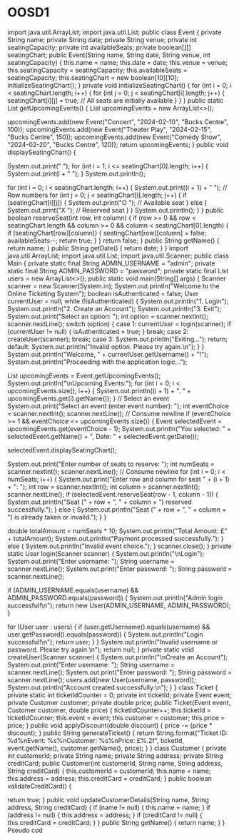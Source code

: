 # OOSD1

import java.util.ArrayList;
import java.util.List;
public class Event {
 private String name;
 private String date;
 private String venue;
 private int seatingCapacity;
 private int availableSeats;
 private boolean[][] seatingChart;
 public Event(String name, String date, String venue, int seatingCapacity) {
 this.name = name;
 this.date = date;
 this.venue = venue;
 this.seatingCapacity = seatingCapacity;
 this.availableSeats = seatingCapacity;
 this.seatingChart = new boolean[10][10];
 initializeSeatingChart();
 }
 private void initializeSeatingChart() {
 for (int i = 0; i < seatingChart.length; i++) {
 for (int j = 0; j < seatingChart[i].length; j++) {
 seatingChart[i][j] = true; // All seats are initially available
 }
 }
 }
 public static List<Event> getUpcomingEvents() {
 List<Event> upcomingEvents = new ArrayList<>();

 upcomingEvents.add(new Event("Concert", "2024-02-10", "Bucks Centre",
100));
 upcomingEvents.add(new Event("Theater Play", "2024-02-15", "Bucks
Centre", 150));
 upcomingEvents.add(new Event("Comedy Show", "2024-02-20", "Bucks
Centre", 120));
 return upcomingEvents;
 }
 public void displaySeatingChart() {

 System.out.print(" ");
 for (int i = 1; i <= seatingChart[0].length; i++) {
 System.out.print(i + " ");
 }
 System.out.println();

 for (int i = 0; i < seatingChart.length; i++) {
 System.out.print((i + 1) + " "); // Row numbers
 for (int j = 0; j < seatingChart[i].length; j++) {
 if (seatingChart[i][j]) {
 System.out.print("O "); // Available seat
 } else {
 System.out.print("X "); // Reserved seat
 }
 }
 System.out.println();
 }
 }
 public boolean reserveSeat(int row, int column) {
 if (row >= 0 && row < seatingChart.length && column >= 0 && column <
seatingChart[0].length) {
 if (seatingChart[row][column]) {
 seatingChart[row][column] = false;
 availableSeats--;
 return true;
 }
 }
 return false;
 }
 public String getName() {
 return name;
 }
 public String getDate() {
 return date;
 }
}
import java.util.ArrayList;
import java.util.List;
import java.util.Scanner;
public class Main {
 private static final String ADMIN_USERNAME = "admin";
 private static final String ADMIN_PASSWORD = "password";
 private static final List<User> users = new ArrayList<>();
 public static void main(String[] args) {
 Scanner scanner = new Scanner(System.in);
 System.out.println("Welcome to the Online Ticketing System");
 boolean isAuthenticated = false;
 User currentUser = null;
 while (!isAuthenticated) {
 System.out.println("1. Login");
 System.out.println("2. Create an Account");
 System.out.println("3. Exit");
 System.out.print("Select an option: ");
 int option = scanner.nextInt();
 scanner.nextLine();
 switch (option) {
 case 1:
 currentUser = login(scanner);
 if (currentUser != null) {
 isAuthenticated = true;
 }
 break;
 case 2:
 createUser(scanner);
 break;
 case 3:
 System.out.println("Exiting...");
 return;
 default:
 System.out.println("Invalid option. Please try again.\n");
 }
 }
 System.out.println("Welcome, " + currentUser.getUsername() + "!");
 System.out.println("Proceeding with the application logic...");

 List<Event> upcomingEvents = Event.getUpcomingEvents();
 System.out.println("\nUpcoming Events:");
 for (int i = 0; i < upcomingEvents.size(); i++) {
 System.out.println((i + 1) + ". " + upcomingEvents.get(i).getName());
 }
 // Select an event
 System.out.print("Select an event (enter event number): ");
 int eventChoice = scanner.nextInt();
 scanner.nextLine(); // Consume newline
 if (eventChoice >= 1 && eventChoice <= upcomingEvents.size()) {
 Event selectedEvent = upcomingEvents.get(eventChoice - 1);
 System.out.println("You selected: " + selectedEvent.getName() + ", Date:
" + selectedEvent.getDate());

 selectedEvent.displaySeatingChart();

 System.out.print("Enter number of seats to reserve: ");
 int numSeats = scanner.nextInt();
 scanner.nextLine(); // Consume newline
 for (int i = 0; i < numSeats; i++) {
 System.out.print("Enter row and column for seat " + (i + 1) + ": ");
 int row = scanner.nextInt();
 int column = scanner.nextInt();
 scanner.nextLine();
 if (selectedEvent.reserveSeat(row - 1, column - 1)) {
 System.out.println("Seat (" + row + ", " + column + ") reserved
successfully.");
 } else {
 System.out.println("Seat (" + row + ", " + column + ") is already
taken or invalid.");
 }
 }

 double totalAmount = numSeats * 10;
 System.out.println("Total Amount: £" + totalAmount);
 System.out.println("Payment processed successfully.");
 } else {
 System.out.println("Invalid event choice.");
 }
 scanner.close();
 }
 private static User login(Scanner scanner) {
 System.out.println("\nLogin");
 System.out.print("Enter username: ");
 String username = scanner.nextLine();
 System.out.print("Enter password: ");
 String password = scanner.nextLine();

 if (ADMIN_USERNAME.equals(username) &&
ADMIN_PASSWORD.equals(password)) {
 System.out.println("Admin login successful!\n");
 return new User(ADMIN_USERNAME, ADMIN_PASSWORD);
 }

 for (User user : users) {
 if (user.getUsername().equals(username) &&
user.getPassword().equals(password)) {
 System.out.println("Login successful!\n");
 return user;
 }
 }
 System.out.println("Invalid username or password. Please try again.\n");
 return null;
 }
 private static void createUser(Scanner scanner) {
 System.out.println("\nCreate an Account");
 System.out.print("Enter username: ");
 String username = scanner.nextLine();
 System.out.print("Enter password: ");
 String password = scanner.nextLine();
 users.add(new User(username, password));
 System.out.println("Account created successfully.\n");
 }
}
class Ticket {
 private static int ticketIdCounter = 0;
 private int ticketId;
 private Event event;
 private Customer customer;
 private double price;
 public Ticket(Event event, Customer customer, double price) {
 ticketIdCounter++;
 this.ticketId = ticketIdCounter;
 this.event = event;
 this.customer = customer;
 this.price = price;
 }
 public void applyDiscount(double discount) {
 price -= (price * discount);
 }
 public String generateTicket() {
 return String.format("Ticket ID: %d%nEvent: %s%nCustomer: %s%nPrice:
£%.2f",
 ticketId, event.getName(), customer.getName(), price);
 }
}
class Customer {
 private int customerId;
 private String name;
 private String address;
 private String creditCard;
 public Customer(int customerId, String name, String address, String
creditCard) {
 this.customerId = customerId;
 this.name = name;
 this.address = address;
 this.creditCard = creditCard;
 }
 public boolean validateCreditCard() {

 return true;
 }
 public void updateCustomerDetails(String name, String address, String
creditCard) {
 if (name != null) {
 this.name = name;
 }
 if (address != null) {
 this.address = address;
 }
 if (creditCard != null) {
 this.creditCard = creditCard;
 }
 }
 public String getName() {
 return name;
 }
}
Pseudo cod
